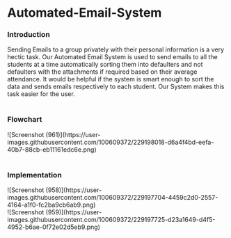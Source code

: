 # Automated-Email-System
<h3>Introduction</h3>
Sending Emails to a group privately with their personal information is a very hectic task. Our Automated Email System is used to send emails to all the students at a time automatically sorting them into defaulters and not defaulters with the attachments if required based on their average attendance. It would be helpful if the system is smart enough to sort the data and sends emails respectively to each student. Our System makes this task easier for the user.

<br>
<br>
<h3>Flowchart</h3>
![Screenshot (961)](https://user-images.githubusercontent.com/100609372/229198018-d6a4f4bd-eefa-40b7-88cb-eb11161edc6e.png)

<br>
<br>
<h3>Implementation</h3>
![Screenshot (958)](https://user-images.githubusercontent.com/100609372/229197704-4459c2d0-2557-4164-a1f0-fc2ba9cb6ab9.png)
<br>
![Screenshot (959)](https://user-images.githubusercontent.com/100609372/229197725-d23a1649-d4f5-4952-b6ae-0f72e02d5eb9.png)
